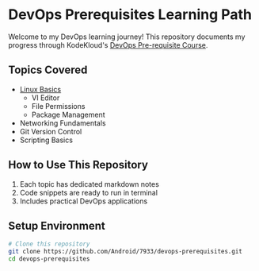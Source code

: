 # DevOps Prerequisites Learning Path

Welcome to my DevOps learning journey! This repository documents my progress through KodeKloud's [DevOps Pre-requisite Course](https://learn.kodekloud.com/user/courses/devops-pre-requisite-course). 

## Topics Covered
- [Linux Basics](./linux-basics)
  - VI Editor
  - File Permissions
  - Package Management
- Networking Fundamentals
- Git Version Control
- Scripting Basics

## How to Use This Repository
1. Each topic has dedicated markdown notes
2. Code snippets are ready to run in terminal
3. Includes practical DevOps applications

## Setup Environment
```bash
# Clone this repository
git clone https://github.com/Android/7933/devops-prerequisites.git
cd devops-prerequisites
